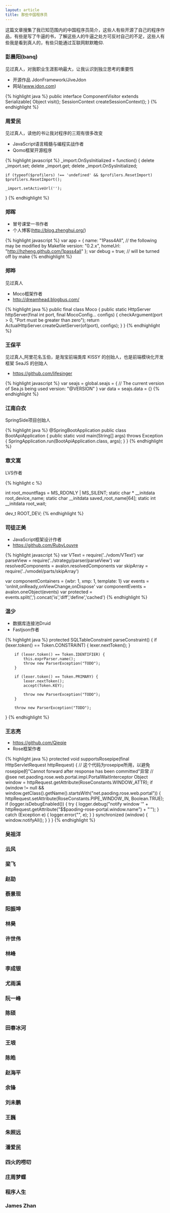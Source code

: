 ```yaml
---
layout: article
title: 那些中国程序员
---
```

这篇文章搜集了我已知范围内的中国程序员简介，这些人有些开源了自己的程序作品，有些是写了牛逼的书，了解这些人的牛逼之处方可反衬自己的不足，这些人有些我是看到真人的，有些只能通过互联网默默瞻仰.

### 彭晨阳(banq)
见过真人，对我职业生涯影响最大，让我认识到独立思考的重要性

* 开源作品 JdonFramework/JiveJdon
* 网站(www.jdon.com)

{% highlight java %}
public interface ComponentVisitor extends Serializable{
  Object visit();
  SessionContext createSessionContext();
}
{% endhighlight %}

### 周爱民
见过真人，读他的书让我对程序的三观有很多改变

* JavaScript语言精髓与编程实战作者
* Qomo框架开源程序

{% highlight javascript %}
 _import.OnSysInitialized = function() {
    delete _import.set;
    delete _import.get;
    delete _import.OnSysInitialized;

    if (typeof($profilers) !== 'undefined' && $profilers.ResetImport) $profilers.ResetImport();

    _import.setActiveUrl('');
  }
  {% endhighlight %}


### 郑晖

* 冒号课堂一书作者
* 个人博客(http://blog.zhenghui.org/)

{% highlight javascript %}
var app = {
    name: "1Pass4All",
    // the following may be modified by Makefile
    version: "0.2.x",
    homeUrl: "http://hzheng.github.com/1pass4all"
};
var debug = true; // will be turned off by make
{% endhighlight %}


### 郑晔
见过真人

* Moco框架作者
* http://dreamhead.blogbus.com/

{% highlight java %}
public final class Moco {
    public static HttpServer httpServer(final int port, final MocoConfig... configs) {
        checkArgument(port > 0, "Port must be greater than zero");
        return ActualHttpServer.createQuietServer(of(port), configs);
    }
}
{% endhighlight %}


### 王保平
见过真人,阿里花名玉伯，是淘宝前端类库 KISSY 的创始人，也是前端模块化开发框架 SeaJS 的创始人

* https://github.com/lifesinger

{% highlight javascript %}
var seajs = global.seajs = {
  // The current version of Sea.js being used
  version: "@VERSION"
}
var data = seajs.data = {}
{% endhighlight %}


### 江南白衣
SpringSide项目创始人

{% highlight java %}
@SpringBootApplication
public class BootApiApplication {
	public static void main(String[] args) throws Exception {
		SpringApplication.run(BootApiApplication.class, args);
	}
}
{% endhighlight %}


### 章文嵩
LVS作者

{% highlight c %}

int root_mountflags = MS_RDONLY | MS_SILENT;
static char * __initdata root_device_name;
static char __initdata saved_root_name[64];
static int __initdata root_wait;

dev_t ROOT_DEV;
{% endhighlight %}


### 司徒正美

* JavaScript框架设计作者
* https://github.com/RubyLouvre

{% highlight javascript %}
var VText = require('../vdom/VText')
var parseView = require('../strategy/parser/parseView')
var resolvedComponents = avalon.resolvedComponents
var skipArray = require('../vmodel/parts/skipArray')

var componentContainers = {wbr: 1, xmp: 1, template: 1}
var events = 'onInit,onReady,onViewChange,onDispose'
var componentEvents = avalon.oneObject(events)
var protected = events.split(',').concat('is','diff','define','cached')
{% endhighlight %}


### 温少

* 数据库连接池Druid
* Fastjson作者

{% highlight java %}
protected SQLTableConstraint parseConstraint() {
        if (lexer.token() == Token.CONSTRAINT) {
            lexer.nextToken();
        }

        if (lexer.token() == Token.IDENTIFIER) {
            this.exprParser.name();
            throw new ParserException("TODO");
        }

        if (lexer.token() == Token.PRIMARY) {
            lexer.nextToken();
            accept(Token.KEY);

            throw new ParserException("TODO");
        }

        throw new ParserException("TODO");
}
{% endhighlight %}


### 王志亮

* https://github.com/Qieqie
* Rose框架作者

{% highlight java %}
protected void supportsRosepipe(final HttpServletRequest httpRequest) {
        // 这个代码为rosepipe所用，以避免rosepipe的"Cannot forward after response has been committed"异常
        // @see net.paoding.rose.web.portal.impl.PortalWaitInterceptor
        Object window = httpRequest.getAttribute(RoseConstants.WINDOW_ATTR);
        if (window != null && window.getClass().getName().startsWith("net.paoding.rose.web.portal")) {
            httpRequest.setAttribute(RoseConstants.PIPE_WINDOW_IN, Boolean.TRUE);
            if (logger.isDebugEnabled()) {
                try {
                    logger.debug("notify window '"
                            + httpRequest.getAttribute("$$paoding-rose-portal.window.name") + "'");
                } catch (Exception e) {
                    logger.error("", e);
                }
            }
            synchronized (window) {
                window.notifyAll();
            }
        }
}
{% endhighlight %}


### 吴祖洋

### 云风

### 梁飞

### 赵劼

### 蔡景现

### 阳振坤

### 林昊

### 许世伟

### 林峰

### 李成银

### 尤雨溪

### 阮一峰

### 陈硕


### 田春冰河

### 王垠

### 陈皓

### 赵海平

### 余锋

### 刘未鹏 

### 王巍

### 朱照远

### 潘爱民


### 四火的唠叨

### 庄周梦蝶

### 程序人生

### James Zhan




